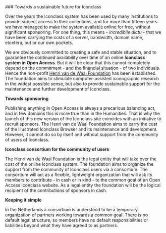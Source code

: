 <a name="sponsors"/>
### Towards a sustainable future for Iconclass

Over the years the Iconclass system has been used by many institutions to provide subject access to their collections, and for more than fifteen years we have managed to make the system available online for free, without significant sponsoring.
For one thing, this means - _incredibile dictu_ - that we have been carrying the costs of a server, bandwidth, domain name, etcetera, out or our own pockets.

We are obviously committed to creating a safe and stable situation, and to guarantee the continued availability over time of an online **Iconclass system in Open Access**. But it will be clear that this cannot completely depend on the commitment - and the financial situation - of two individuals.
Hence the non-profit <a href="https://henrivandewaalfoundation.org" target="read">Henri van de Waal Foundation</a> has been established. The foundation aims to stimulate computer-assisted iconographic research in the widest possible sense, but also to provide sustainable support for the maintenance and further development of Iconclass.

**Towards sponsoring**

Publishing anything in Open Access is always a precarious balancing act, and in few domains this is more true than in the Humanities. That is why the launch of this new version of the Iconclass site coincides with an initiative to recruit sponsors.
The Henri van de Waal Foundation aims to carry the cost of the Illustrated Iconclass Browser and its maintenance and development.
However, it cannot do so by itself and without support from the community of users of Iconclass.

**Iconclass consortium for the community of users**

The Henri van de Waal Foundation is the legal entity that will take over the cost of the online Iconclass system. The foundation aims to organize the support from the community of Iconclass users via a consortium. The consortium will act as a flexible, lightweight organization that will ask its members to contribute - in cash or in kind - to the common goal of an Open Access Iconclass website. As a legal entity the foundation will be the logical recipient of the contributions of sponsors in cash.

**Keeping it simple**

In the Netherlands a consortium is understood to be a temporary organization of partners working towards a common goal. There is no default legal structure, so members have no default responsibilities or liabilities beyond what they have agreed to as partners.

